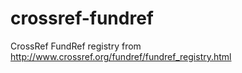 crossref-fundref
================

CrossRef FundRef registry from http://www.crossref.org/fundref/fundref_registry.html
